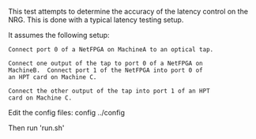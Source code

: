 This test attempts to determine the accuracy of the latency control on the NRG.  This is done with a typical latency testing setup.

It assumes the following setup:

	Connect port 0 of a NetFPGA on MachineA to an optical tap.

	Connect one output of the tap to port 0 of a NetFPGA on
	MachineB.  Connect port 1 of the NetFPGA into port 0 of
	an HPT card on Machine C.

	Connect the other output of the tap into port 1 of an HPT
	card on Machine C.

Edit the config files:
	config
	../config

Then run 'run.sh'
